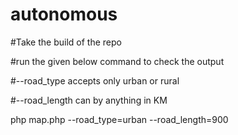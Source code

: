 # autonomous

#Take the build of the repo

#run the given below command to check the output

#--road_type accepts only urban or rural

#--road_length can by anything in KM


php map.php --road_type=urban --road_length=900